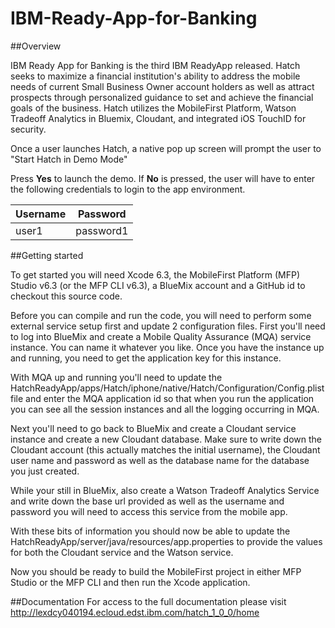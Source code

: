 # IBM-Ready-App-for-Banking

##Overview

IBM Ready App for Banking is the third IBM ReadyApp released.  Hatch seeks to maximize a financial institution's ability to address the mobile needs of current Small Business Owner account holders as well as attract prospects through personalized guidance to set and achieve the financial goals of the business. Hatch utilizes the MobileFirst Platform, Watson Tradeoff Analytics in Bluemix, Cloudant, and integrated iOS TouchID for security.

Once a user launches Hatch, a native pop up screen will prompt the user to "Start Hatch in Demo Mode"

Press **Yes** to launch the demo. If **No** is pressed, the user will have to enter the following credentials to login to the app environment.

| Username | Password |
|----------|----------|
| user1   | password1 |

##Getting started

To get started you will need Xcode 6.3, the MobileFirst Platform (MFP) Studio v6.3 (or the MFP CLI v6.3), a BlueMix account and a GitHub id to checkout this source code.

Before you can compile and run the code, you will need to perform some external service setup first and update 2 configuration files.  First you'll need to log into BlueMix and create a Mobile Quality Assurance (MQA) service instance. You can name it whatever you like. Once you have the instance up and running, you need to get the application key for this instance.

With MQA up and running you'll need to update the HatchReadyApp/apps/Hatch/iphone/native/Hatch/Configuration/Config.plist file and enter the MQA application id so that when you run the application you can see all the session instances and all the logging occurring in MQA.

Next you'll need to go back to BlueMix and create a Cloudant service instance and create a new Cloudant database. Make sure to write down the Cloudant account (this actually matches the initial username), the Cloudant user name and password as well as the database name for the database you just created.

While your still in BlueMix, also create a Watson Tradeoff Analytics Service and write down the base url provided as well as the username and password you will need to access this service from the mobile app.

With these bits of information you should now be able to update the HatchReadyApp/server/java/resources/app.properties to provide the values for both the Cloudant service and the Watson service.

Now you should be ready to build the MobileFirst project in either MFP Studio or the MFP CLI and then run the Xcode application.

##Documentation
For access to the full documentation please visit http://lexdcy040194.ecloud.edst.ibm.com/hatch_1_0_0/home
